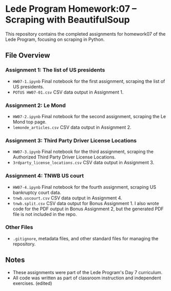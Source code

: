# Lede Program Homework:07 – Scraping with BeautifulSoup
This repository contains the completed assignments for homework07 of the Lede Program, focusing on scraping in Python.
## File Overview
### Assignment 1: The list of US presidents
- `HW07-1.ipynb`
  Final notebook for the first assignment, scraping the list of US presidents.
- `POTUS HW07-01.csv`
  CSV data output in Assignment 1.
### Assignment 2: Le Mond
- `HW07-2.ipynb`
  Final notebook for the second assignment, scraping the Le Mond top page.
- `lemonde_articles.csv`
  CSV data output in Assignment 2.
### Assignment 3: Third Party Driver License Locations
- `HW07-3.ipynb`
  Final notebook for the third assignment, scraping the Authorized Third Party Driver License Locations.
- `3rdparty_license_locations.csv`
  CSV data output in Assignment 3.
### Assignment 4: TNWB US court
- `HW07-4.ipynb`
  Final notebook for the fourth assignment, scraping US bankruptcy court data.
- `tnwb.uscourt.csv`
  CSV data output in Assignment 4.
- `tnwb.split.csv`
  CSV data output for Bonus Assignment 1. I also wrote code for the PDF output in Bonus Assignment 2, but the generated PDF file is not included in the repo.
### Other Files
- `.gitignore`, metadata files, and other standard files for managing the repository.
## Notes
- These assignments were part of the Lede Program's Day 7 curriculum.
- All code was written as part of classroom instruction and independent exercises. (edited) 

